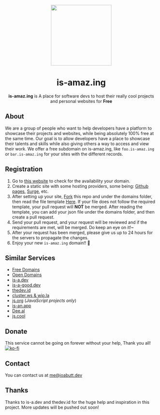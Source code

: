 <p align="center"><img src="https://i.ibb.co/55Tqr32/is-amazing.png" width="200px"/></p>

<h1 align="center">is-amaz.ing</h1>

<p align="center"><strong>is-amaz.ing</strong> is A place for software devs to host their really cool projects and personal websites for <strong>Free</strong></p>

## About

We are a group of people who want to help developers have a platform to showcase their projects and websites, while being absolutely 100% free at the same time. Our goal is to allow developers have a place to showcase their talents and skills while also giving others a way to access and view their work. We offer a free subdomain on is-amaz.ing, like `foo.is-amaz.ing` or `bar.is-amaz.ing` for your sites with the different records.


## Registration

1. Go to [this website](https://check.is-amaz.ing/) to check for the availability your domain.
2. Create a static site with some hosting providers, some being: [Github pages](https://pages.github.com), [Surge](https://surge.sh), etc.
3. After setting up your site, [Fork](https://github.com/is-amazing/register/fork) this repo and under the domains folder, then read the file template [Here](https://github.com/is-amazing/register/blob/main/JSON_TEMPLATE.md). If your file does not follow the required template, your pull request will **NOT** be merged. After reading the template, you can add your json file under the domains folder, and then create a pull request.
4. Send your pull request, and your request will be reviewed and if the requirements are met, will be merged. Do keep an eye on it!~
5. After your request has been merged, please give us up to 24 hours for the servers to propagate the changes. 
6. Enjoy your new `is-amaz.ing` domain!! 🥳

## Similar Services

- [Free Domains](https://github.com/free-domains/register)
- [Open Domains](https://github.com/open-domains/register)
- [is-a.dev](https://github.com/is-a-dev/register)
- [is-a-good.dev](https://github.com/is-a-good-dev/register)
- [thedev.id](https://github.com/fransallen/thedev.id)
- [cluster.ws & wip.la](https://github.com/Olivr/free-domain)
- [js.org](https://github.com/js-org/js.org) (*JavaScript projects only*)
- [is-an.app](https://github.com/tarampampam/free-domains)
- [Dee.al](https://domain.dee.al)
- [js.cool](https://github.com/willin/js.cool/blob/master/README.en.md)


## Donate

This service cannot be going on forever without your help, Thank you all!  
[![ko-fi](https://ko-fi.com/img/githubbutton_sm.svg)](https://ko-fi.com/E1E8GE56L)

## Contact

You can contact us at me@joabutt.dev

## Thanks

Thanks to is-a.dev and thedev.id for the huge help and inspiration in this project. More updates will be pushed out soon!

